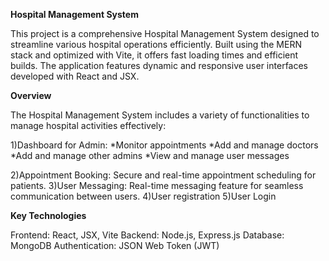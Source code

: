 **Hospital Management System**

This project is a comprehensive Hospital Management System designed to streamline various hospital operations efficiently. Built using the MERN stack and optimized with Vite, it offers fast loading times and efficient builds. The application features dynamic and responsive user interfaces developed with React and JSX.


**Overview**

The Hospital Management System includes a variety of functionalities to manage hospital activities effectively:

1)Dashboard for Admin:
  *Monitor appointments
  *Add and manage doctors
  *Add and manage other admins
  *View and manage user messages

2)Appointment Booking: Secure and real-time appointment scheduling for patients.
3)User Messaging: Real-time messaging feature for seamless communication between users.
4)User registration
5)User Login

**Key Technologies**

Frontend: React, JSX, Vite
Backend: Node.js, Express.js
Database: MongoDB
Authentication: JSON Web Token (JWT)
